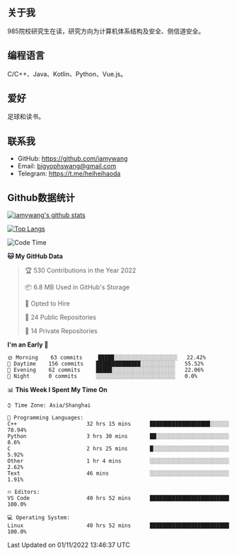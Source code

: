 ## 关于我

985院校研究生在读，研究方向为计算机体系结构及安全、侧信道安全。

## 编程语言

C/C++、Java、Kotlin、Python、Vue.js。

## 爱好

足球和读书。

## 联系我

- GitHub: https://github.com/iamywang
- Email: bigyophswang@gmail.com
- Telegram: https://t.me/heiheihaoda

## Github数据统计

[![iamywang's github stats](https://github-readme-stats.vercel.app/api?username=iamywang&count_private=true&show_icons=true)]()

[![Top Langs](https://github-readme-stats.vercel.app/api/top-langs/?username=iamywang&layout=compact)]()

<!--START_SECTION:waka-->
![Code Time](http://img.shields.io/badge/Code%20Time-671%20hrs%2046%20mins-blue)

**🐱 My GitHub Data** 

> 🏆 530 Contributions in the Year 2022
 > 
> 📦 6.8 MB Used in GitHub's Storage 
 > 
> 💼 Opted to Hire
 > 
> 📜 24 Public Repositories 
 > 
> 🔑 14 Private Repositories  
 > 
**I'm an Early 🐤** 

```text
🌞 Morning    63 commits     █████░░░░░░░░░░░░░░░░░░░░   22.42% 
🌆 Daytime    156 commits    ██████████████░░░░░░░░░░░   55.52% 
🌃 Evening    62 commits     █████░░░░░░░░░░░░░░░░░░░░   22.06% 
🌙 Night      0 commits      ░░░░░░░░░░░░░░░░░░░░░░░░░   0.0%

```


📊 **This Week I Spent My Time On** 

```text
⌚︎ Time Zone: Asia/Shanghai

💬 Programming Languages: 
C++                      32 hrs 15 mins      ███████████████████░░░░░░   78.94% 
Python                   3 hrs 30 mins       ██░░░░░░░░░░░░░░░░░░░░░░░   8.6% 
C                        2 hrs 25 mins       █░░░░░░░░░░░░░░░░░░░░░░░░   5.92% 
Other                    1 hr 4 mins         ░░░░░░░░░░░░░░░░░░░░░░░░░   2.62% 
Text                     46 mins             ░░░░░░░░░░░░░░░░░░░░░░░░░   1.91%

🔥 Editors: 
VS Code                  40 hrs 52 mins      █████████████████████████   100.0%

💻 Operating System: 
Linux                    40 hrs 52 mins      █████████████████████████   100.0%

```


 Last Updated on 01/11/2022 13:46:37 UTC
<!--END_SECTION:waka-->
